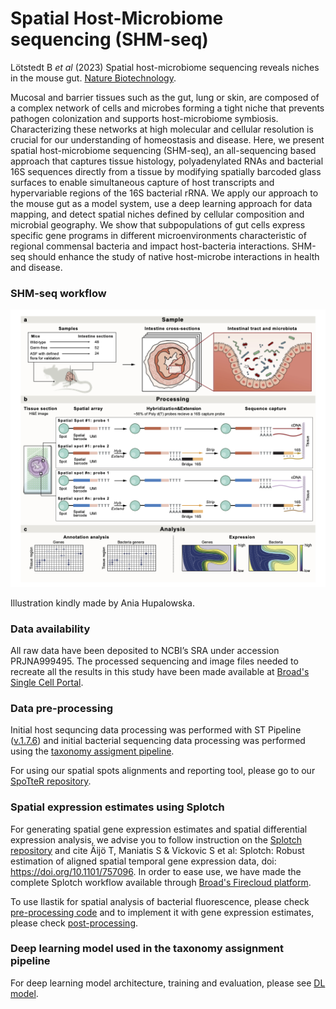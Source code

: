 # Spatial Host-Microbiome sequencing (SHM-seq)

Lötstedt B *et al* (2023) Spatial host-microbiome sequencing reveals niches in the mouse gut. [Nature Biotechnology](https://www.nature.com/articles/s41587-023-01988-1). 

Mucosal and barrier tissues such as the gut, lung or skin, are composed of a complex network of cells and microbes forming a tight niche that prevents pathogen colonization and supports host-microbiome symbiosis. Characterizing these networks at high molecular and cellular resolution is crucial for our understanding of homeostasis and disease. Here, we present spatial host-microbiome sequencing (SHM-seq), an all-sequencing based approach that captures tissue histology, polyadenylated RNAs and bacterial 16S sequences directly from a tissue by modifying spatially barcoded glass surfaces to enable simultaneous capture of host transcripts and hypervariable regions of the 16S bacterial rRNA. We apply our approach to the mouse gut as a model system, use a deep learning approach for data mapping, and detect spatial niches defined by cellular composition and microbial geography. We show that subpopulations of gut cells express specific gene programs in different microenvironments characteristic of regional commensal bacteria and impact host-bacteria interactions. SHM-seq should enhance the study of native host-microbe interactions in health and disease.

### SHM-seq workflow
![github-small](https://github.com/nygctech/shmseq/blob/main/SHM-seq-fig1.png)

Illustration kindly made by Ania Hupalowska.

### Data availability
All raw data have been deposited to NCBI’s SRA under accession PRJNA999495. The processed sequencing and image files needed to recreate all the results in this study have been made available at [Broad's Single Cell Portal](https://singlecell.broadinstitute.org/single_cell/study/SCP2375).

### Data pre-processing
Initial host sequncing data processing was performed with ST Pipeline ([v.1.7.6](https://github.com/SpatialTranscriptomicsResearch/st_pipeline/releases/tag/1.7.6)) and initial bacterial sequencing data processing was performed using the [taxonomy assigment pipeline](./Bacterial-analysis/bacterial_preparation_scripts/taxonomy_assignment_pipeline/).

For using our spatial spots alignments and reporting tool, please go to our [SpoTteR repository](https://github.com/klarman-cell-observatory/SpoTteR).

### Spatial expression estimates using Splotch
For generating spatial gene expression estimates and spatial differential expression analysis, we advise you to follow instruction on the [Splotch repository](https://github.com/tare/Splotch) and cite Äijö T, Maniatis S & Vickovic S et al: Splotch: Robust estimation of aligned spatial temporal gene expression data, doi: https://doi.org/10.1101/757096. In order to ease use, we have made the complete Splotch workflow available through [Broad's Firecloud platform](https://portal.firecloud.org/?return=firecloud#methods/jgoud/splotch/58).

To use Ilastik for spatial analysis of bacterial fluorescence, please check [pre-processing code](./pre-splotch/) and to implement it with gene expression estimates, please check [post-processing](./post-splotch/).

### Deep learning model used in the taxonomy assignment pipeline
For deep learning model architecture, training and evaluation, please see [DL model](./Bacterial-analysis/bacterial_preparation_scripts/DLmodel/).

  
